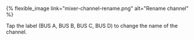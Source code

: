 ---
---

{% flexible_image link="mixer-channel-rename.png" alt="Rename channel" %}

Tap the label (BUS A, BUS B, BUS C, BUS D) to change the name of the channel.
